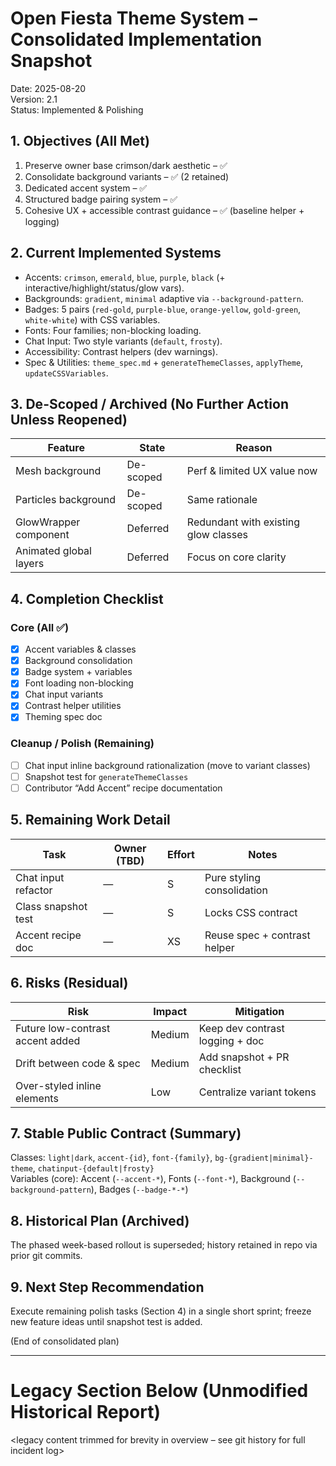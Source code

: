 # Open Fiesta Theme System – Consolidated Implementation Snapshot

Date: 2025-08-20  
Version: 2.1  
Status: Implemented & Polishing

## 1. Objectives (All Met)

1. Preserve owner base crimson/dark aesthetic – ✅
2. Consolidate background variants – ✅ (2 retained)
3. Dedicated accent system – ✅
4. Structured badge pairing system – ✅
5. Cohesive UX + accessible contrast guidance – ✅ (baseline helper + logging)

## 2. Current Implemented Systems

- Accents: `crimson`, `emerald`, `blue`, `purple`, `black` (+ interactive/highlight/status/glow vars).
- Backgrounds: `gradient`, `minimal` adaptive via `--background-pattern`.
- Badges: 5 pairs (`red-gold`, `purple-blue`, `orange-yellow`, `gold-green`, `white-white`) with CSS variables.
- Fonts: Four families; non-blocking loading.
- Chat Input: Two style variants (`default`, `frosty`).
- Accessibility: Contrast helpers (dev warnings).
- Spec & Utilities: `theme_spec.md` + `generateThemeClasses`, `applyTheme`, `updateCSSVariables`.

## 3. De-Scoped / Archived (No Further Action Unless Reopened)

| Feature                | State     | Reason                               |
| ---------------------- | --------- | ------------------------------------ |
| Mesh background        | De-scoped | Perf & limited UX value now          |
| Particles background   | De-scoped | Same rationale                       |
| GlowWrapper component  | Deferred  | Redundant with existing glow classes |
| Animated global layers | Deferred  | Focus on core clarity                |

## 4. Completion Checklist

### Core (All ✅)

- [x] Accent variables & classes
- [x] Background consolidation
- [x] Badge system + variables
- [x] Font loading non-blocking
- [x] Chat input variants
- [x] Contrast helper utilities
- [x] Theming spec doc

### Cleanup / Polish (Remaining)

- [ ] Chat input inline background rationalization (move to variant classes)
- [ ] Snapshot test for `generateThemeClasses`
- [ ] Contributor “Add Accent” recipe documentation

## 5. Remaining Work Detail

| Task                | Owner (TBD) | Effort | Notes                        |
| ------------------- | ----------- | ------ | ---------------------------- |
| Chat input refactor | —           | S      | Pure styling consolidation   |
| Class snapshot test | —           | S      | Locks CSS contract           |
| Accent recipe doc   | —           | XS     | Reuse spec + contrast helper |

## 6. Risks (Residual)

| Risk                             | Impact | Mitigation                      |
| -------------------------------- | ------ | ------------------------------- |
| Future low-contrast accent added | Medium | Keep dev contrast logging + doc |
| Drift between code & spec        | Medium | Add snapshot + PR checklist     |
| Over-styled inline elements      | Low    | Centralize variant tokens       |

## 7. Stable Public Contract (Summary)

Classes: `light|dark`, `accent-{id}`, `font-{family}`, `bg-{gradient|minimal}-theme`, `chatinput-{default|frosty}`  
Variables (core): Accent (`--accent-*`), Fonts (`--font-*`), Background (`--background-pattern`), Badges (`--badge-*-*`)

## 8. Historical Plan (Archived)

The phased week-based rollout is superseded; history retained in repo via prior git commits.

## 9. Next Step Recommendation

Execute remaining polish tasks (Section 4) in a single short sprint; freeze new feature ideas until snapshot test is added.

(End of consolidated plan)

---

# Legacy Section Below (Unmodified Historical Report)

<legacy content trimmed for brevity in overview – see git history for full incident log>
